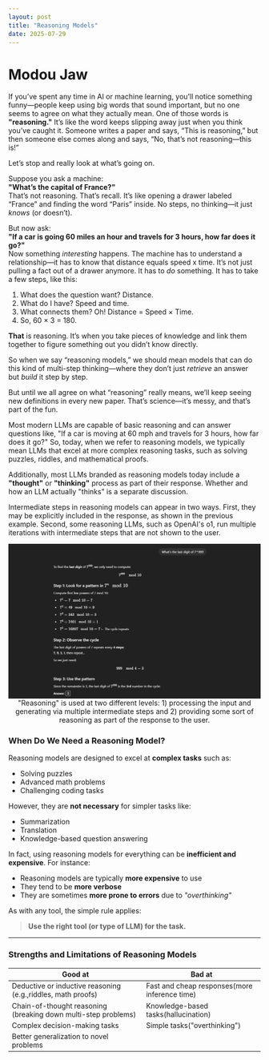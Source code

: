 ```yaml
---
layout: post
title: "Reasoning Models"
date: 2025-07-29
---
```


# Modou Jaw 

If you’ve spent any time in AI or machine learning, you’ll notice something funny—people keep using big words that sound important, but no one seems to agree on what they actually mean. One of those words is **"reasoning."** It’s like the word keeps slipping away just when you think you’ve caught it. Someone writes a paper and says, “This is reasoning,” but then someone else comes along and says, “No, that’s not reasoning—this is!”

Let’s stop and really look at what’s going on.

Suppose you ask a machine:  
**"What’s the capital of France?"**  
That’s not reasoning. That’s recall. It’s like opening a drawer labeled “France” and finding the word “Paris” inside. No steps, no thinking—it just *knows* (or doesn’t).

But now ask:  
**"If a car is going 60 miles an hour and travels for 3 hours, how far does it go?"**  
Now something *interesting* happens. The machine has to understand a relationship—it has to know that distance equals speed x time. It’s not just pulling a fact out of a drawer anymore. It has to *do* something. It has to take a few steps, like this:

1. What does the question want? Distance.  
2. What do I have? Speed and time.  
3. What connects them? Oh! Distance = Speed × Time.  
4. So, 60 × 3 = 180.

**That** is reasoning. It’s when you take pieces of knowledge and link them together to figure something out you didn’t know directly.

So when we say “reasoning models,” we should mean models that can do this kind of multi-step thinking—where they don’t just *retrieve* an answer but *build* it step by step.

But until we all agree on what “reasoning” really means, we’ll keep seeing new definitions in every new paper. That’s science—it’s messy, and that’s part of the fun.

Most modern LLMs are capable of basic reasoning and can answer questions like, "If a car is moving at 60 mph and travels for 3 hours, how far does it go?" So, today, when we refer to reasoning models, we typically mean LLMs that excel at more complex reasoning tasks, such as solving puzzles, riddles, and mathematical proofs.

Additionally, most LLMs branded as reasoning models today include a **"thought"** or **"thinking"** process as part of their response. Whether and how an LLM actually "thinks" is a separate discussion.

Intermediate steps in reasoning models can appear in two ways. First, they may be explicitly included in the response, as shown in the previous example. Second, some reasoning LLMs, such as OpenAI's o1, run multiple iterations with intermediate steps that are not shown to the user.


<img src="../assets/reasoning.png" alt="Reasoning Diagram" style="display: block; margin-left: auto; margin-right: auto;">

<div style="text-align: center;">
  "Reasoning" is used at two different levels: 1) processing the input and generating via multiple intermediate steps and 2) providing some sort of reasoning as part of the response to the user.
</div>


### When Do We Need a Reasoning Model?

Reasoning models are designed to excel at **complex tasks** such as:

- Solving puzzles  
- Advanced math problems  
- Challenging coding tasks  

However, they are **not necessary** for simpler tasks like:

- Summarization  
- Translation  
- Knowledge-based question answering  

In fact, using reasoning models for everything can be **inefficient and expensive**. For instance:

- Reasoning models are typically **more expensive** to use  
- They tend to be **more verbose**  
- They are sometimes **more prone to errors** due to *"overthinking"*

As with any tool, the simple rule applies:

> **Use the right tool (or type of LLM) for the task.**

---

### Strengths and Limitations of Reasoning Models

| Good at                                                  | Bad at                                |
|----------------------------------------------------------|----------------------------------------|
| Deductive or inductive reasoning (e.g.,riddles, math proofs)   | Fast and cheap responses(more inference time)              |
| Chain-of-thought reasoning (breaking down multi-step problems)  | Knowledge-based tasks(hallucination)                  |
| Complex decision-making tasks                           | Simple tasks("overthinking")                           |
| Better generalization to novel problems
